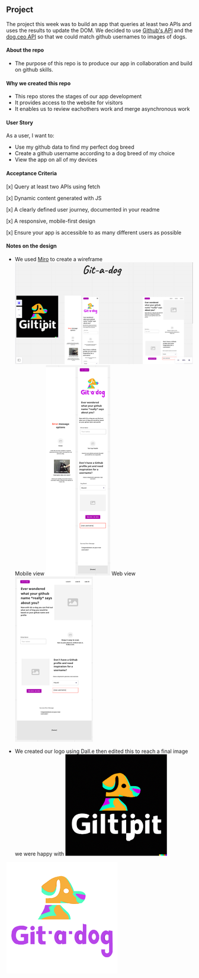 ## Project

The project this week was to build an app that queries at least two APIs and uses the results to update the DOM. 
We decided to use [Github's API](https://docs.github.com/en/rest?apiVersion=2022-11-28) and the [dog.ceo API](https://dog.ceo/dog-api/) so that we could match github usernames to images of dogs.


#### About the repo
- The purpose of this repo is to produce our app in collaboration and build on github skills.

#### Why we created this repo
- This repo stores the stages of our app development
- It provides access to the website for visitors
- It enables us to review eachothers work and merge asynchronous work


#### User Story

As a user, I want to:

- Use my github data to find my perfect dog breed
- Create a github username according to a dog breed of my choice
- View the app on all of my devices


#### Acceptance Criteria 

[x] Query at least two APIs using fetch

[x] Dynamic content generated with JS

[x] A clearly defined user journey, documented in your readme

[x] A responsive, mobile-first design

[x] Ensure your app is accessible to as many different users as possible


#### Notes on the design

- We used [Miro](https://miro.com/app/board/uXjVPo2t_es=/) to create a wireframe
![wireframe](Images/Wireframe-scrnshot.png)
Mobile view
![mobileView](Images/mobile.png)
Web view
![webView](Images/web.png)

- We created our logo using Dall.e then edited this to reach a final image we were happy with
![Logo](Images/Logo-plan.png)
<img src="Images/gitadog_logo.PNG" width="300px">



